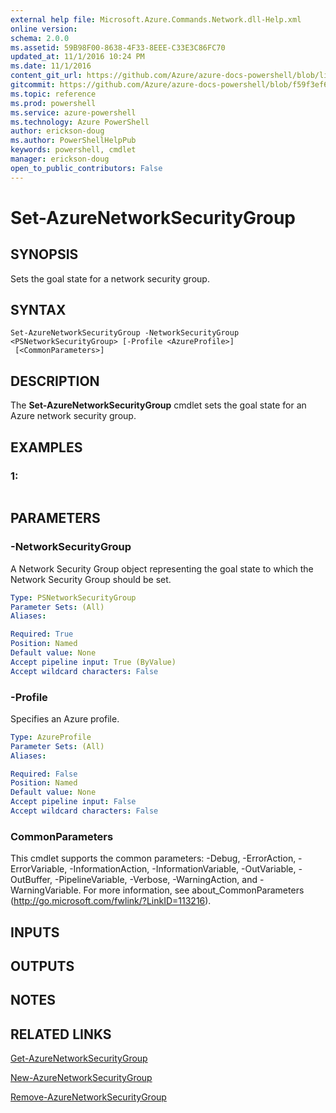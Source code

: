 ```yaml
---
external help file: Microsoft.Azure.Commands.Network.dll-Help.xml
online version: 
schema: 2.0.0
ms.assetid: 59B98F00-8638-4F33-8EEE-C33E3C86FC70
updated_at: 11/1/2016 10:24 PM
ms.date: 11/1/2016
content_git_url: https://github.com/Azure/azure-docs-powershell/blob/live/azureps-cmdlets-docs/ResourceManager/AzureRM.Network/v0.9.8/Set-AzureNetworkSecurityGroup.md
gitcommit: https://github.com/Azure/azure-docs-powershell/blob/f59f3ef60bc592383812213e69fd77ba950759ed/azureps-cmdlets-docs/ResourceManager/AzureRM.Network/v0.9.8/Set-AzureNetworkSecurityGroup.md
ms.topic: reference
ms.prod: powershell
ms.service: azure-powershell
ms.technology: Azure PowerShell
author: erickson-doug
ms.author: PowerShellHelpPub
keywords: powershell, cmdlet
manager: erickson-doug
open_to_public_contributors: False
---
```


# Set-AzureNetworkSecurityGroup

## SYNOPSIS
Sets the goal state for a network security group.

## SYNTAX

```
Set-AzureNetworkSecurityGroup -NetworkSecurityGroup <PSNetworkSecurityGroup> [-Profile <AzureProfile>]
 [<CommonParameters>]
```

## DESCRIPTION
The **Set-AzureNetworkSecurityGroup** cmdlet sets the goal state for an Azure network security group.

## EXAMPLES

### 1:
```

```

## PARAMETERS

### -NetworkSecurityGroup
A Network Security Group object representing the goal state to which the Network Security Group should be set.

```yaml
Type: PSNetworkSecurityGroup
Parameter Sets: (All)
Aliases: 

Required: True
Position: Named
Default value: None
Accept pipeline input: True (ByValue)
Accept wildcard characters: False
```

### -Profile
Specifies an Azure profile.

```yaml
Type: AzureProfile
Parameter Sets: (All)
Aliases: 

Required: False
Position: Named
Default value: None
Accept pipeline input: False
Accept wildcard characters: False
```

### CommonParameters
This cmdlet supports the common parameters: -Debug, -ErrorAction, -ErrorVariable, -InformationAction, -InformationVariable, -OutVariable, -OutBuffer, -PipelineVariable, -Verbose, -WarningAction, and -WarningVariable. For more information, see about_CommonParameters (http://go.microsoft.com/fwlink/?LinkID=113216).

## INPUTS

## OUTPUTS

## NOTES

## RELATED LINKS

[Get-AzureNetworkSecurityGroup](xref:ResourceManager/AzureRM.Network/v0.9.8/Get-AzureNetworkSecurityGroup.md)

[New-AzureNetworkSecurityGroup](xref:ResourceManager/AzureRM.Network/v0.9.8/New-AzureNetworkSecurityGroup.md)

[Remove-AzureNetworkSecurityGroup](xref:ResourceManager/AzureRM.Network/v0.9.8/Remove-AzureNetworkSecurityGroup.md)


